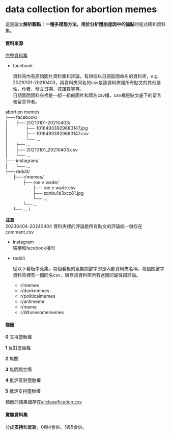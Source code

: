 # data collection for abortion memes
這是論文**解析觀點：一種多模態方法，用於分析墮胎迷因中的論點**的程式碼和資料集。

#### 資料來源

 [完整資料集](<https://drive.google.com/drive/folders/1U17i1n4X1wwCJUmg5FUBimTgtP9hIXQ4?usp=sharing>)

* facebook

  資料夾內有原始圖片資料集和評論，有四個以日期區間命名的資料夾，e.g. 20210101-20210403，與資料夾同名的csv是該資料夾裡所有貼文的其他屬性，作者、發文日期、按讚數等等。\
日期區間資料夾裡是一組一組的圖片和同名csv檔，csv檔是貼文底下的留言和留言作者。

abortion memes\
├── facebook/               \
│&nbsp;&nbsp;&nbsp;&nbsp;&nbsp;&nbsp;├── 20210101-20210403/        \
│&nbsp;&nbsp;&nbsp;&nbsp;&nbsp;&nbsp;&nbsp;&nbsp;&nbsp;&nbsp;&nbsp;&nbsp;&nbsp;&nbsp;├── 10164933929680147.jpg\
│&nbsp;&nbsp;&nbsp;&nbsp;&nbsp;&nbsp;&nbsp;&nbsp;&nbsp;&nbsp;&nbsp;&nbsp;&nbsp;&nbsp;├── 10164933929680147.csv\
│&nbsp;&nbsp;&nbsp;&nbsp;&nbsp;&nbsp;&nbsp;&nbsp;&nbsp;&nbsp;&nbsp;&nbsp;&nbsp;&nbsp;└── ...       \
│&nbsp;&nbsp;&nbsp;&nbsp;&nbsp;&nbsp;├── ...       \
│&nbsp;&nbsp;&nbsp;&nbsp;&nbsp;&nbsp;├── 20210101_20210403.csv        \
│&nbsp;&nbsp;&nbsp;&nbsp;&nbsp;&nbsp;└── ...       \
├── instagram/             \
│&nbsp;&nbsp;&nbsp;&nbsp;&nbsp;&nbsp;└── ...  \
├── reddit/              \
&nbsp;&nbsp;&nbsp;&nbsp;&nbsp;&nbsp;├── r/memes/        \
&nbsp;&nbsp;&nbsp;&nbsp;&nbsp;&nbsp;&nbsp;&nbsp;&nbsp;&nbsp;&nbsp;&nbsp;&nbsp;&nbsp;├── roe v wade/\
&nbsp;&nbsp;&nbsp;&nbsp;&nbsp;&nbsp;&nbsp;&nbsp;&nbsp;&nbsp;&nbsp;&nbsp;&nbsp;&nbsp;&nbsp;&nbsp;&nbsp;&nbsp;&nbsp;&nbsp;&nbsp;&nbsp;├── roe v wade.csv\
&nbsp;&nbsp;&nbsp;&nbsp;&nbsp;&nbsp;&nbsp;&nbsp;&nbsp;&nbsp;&nbsp;&nbsp;&nbsp;&nbsp;&nbsp;&nbsp;&nbsp;&nbsp;&nbsp;&nbsp;&nbsp;&nbsp;├── zqnbu1d3xcx81.jpg\
&nbsp;&nbsp;&nbsp;&nbsp;&nbsp;&nbsp;&nbsp;&nbsp;&nbsp;&nbsp;&nbsp;&nbsp;&nbsp;&nbsp;&nbsp;&nbsp;&nbsp;&nbsp;&nbsp;&nbsp;&nbsp;&nbsp;└── ... \
&nbsp;&nbsp;&nbsp;&nbsp;&nbsp;&nbsp;&nbsp;&nbsp;&nbsp;&nbsp;&nbsp;&nbsp;&nbsp;&nbsp;└── ...\
&nbsp;&nbsp;&nbsp;&nbsp;&nbsp;&nbsp;└── ...  \


  **注意**\
  20230404-20240404 資料夾裡的評論是所有貼文的評論統一儲存在comment.csv
* instagram\
  結構和facebook相同
* reddit

  從以下看板中蒐集，每個看板的蒐集關鍵字即是內部資料夾名稱，每個關鍵字資料夾裡有一個同名csv，儲存該資料夾所有迷因的屬性跟評論。
  * r/memes
  * r/dankmemes
  * r/politicalmemes
  * r/antimeme
  * r/meme
  * r/Wholesomememes

#### 標籤
**0** 支持墮胎權

**1** 反對墮胎權

**2** 無關

**3** 無明顯立場

**4** 批評反對墮胎權

**5** 批評支持墮胎權

標籤的結果儲存在[allclassification.csv](allclassification.csv)

#### 實驗資料集
分成**支持**和**反對**，0與4合併、1與5合併。
